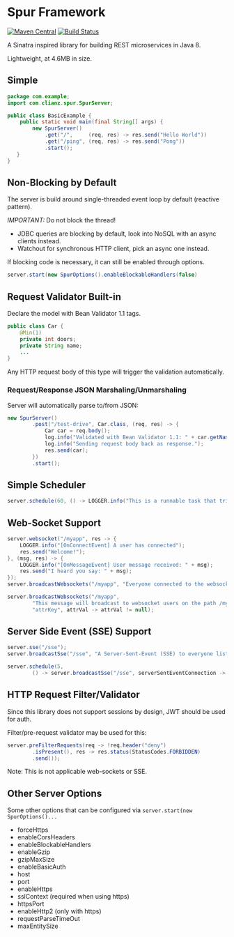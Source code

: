 # Spur Framework
 [![Maven Central](https://img.shields.io/maven-central/v/com.clianz/spur-framework.svg)](http://search.maven.org/#search%7Cga%7C1%7Cspur-framework)
 [![Build Status](https://travis-ci.org/icha024/spur-framework.svg?branch=master)](https://travis-ci.org/icha024/spur-framework)

A Sinatra inspired library for building REST microservices in Java 8.

Lightweight, at 4.6MB in size. 

## Simple
```java
package com.example;
import com.clianz.spur.SpurServer;

public class BasicExample {
    public static void main(final String[] args) {
        new SpurServer()
            .get("/",     (req, res) -> res.send("Hello World"))
            .get("/ping", (req, res) -> res.send("Pong"))
            .start();
   }
}
```

## Non-Blocking by Default
The server is build around single-threaded event loop by default (reactive pattern).

*IMPORTANT:* Do not block the thread!
- JDBC queries are blocking by default, look into NoSQL with an async clients instead.
- Watchout for synchronous HTTP client, pick an async one instead.


If blocking code is necessary, it can still be enabled through options.
```java
server.start(new SpurOptions().enableBlockableHandlers(false)
```

## Request Validator Built-in

Declare the model with Bean Validator 1.1 tags.
```java
public class Car {
    @Min(1)
    private int doors;
    private String name;
    ...
}
```
Any HTTP request body of this type will trigger the validation automatically.

### Request/Response JSON Marshaling/Unmarshaling
Server will automatically parse to/from JSON:
```java
new SpurServer()
        .post("/test-drive", Car.class, (req, res) -> {
            Car car = req.body();
            log.info("Validated with Bean Validator 1.1: " + car.getName());
            log.info("Sending request body back as response.");
            res.send(car);
        })
        .start();
```

## Simple Scheduler
```java
server.schedule(60, () -> LOGGER.info("This is a runnable task that triggers every 60 seconds"));
```

## Web-Socket Support
```java
server.websocket("/myapp", res -> {
    LOGGER.info("[OnConnectEvent] A user has connected");
    res.send("Welcome!");
}, (msg, res) -> {
    LOGGER.info("[OnMessageEvent] User message received: " + msg);
    res.send("I heard you say: " + msg);
});
server.broadcastWebsockets("/myapp", "Everyone connected to the websocket path /myapp will see this");

server.broadcastWebsockets("/myapp",
        "This message will broadcast to websocket users on the path /myapp only if the predicate operator on the key's value is true",
        "attrKey", attrVal -> attrVal != null);
```

## Server Side Event (SSE) Support
```java
server.sse("/sse");
server.broadcastSse("/sse", "A Server-Sent-Event (SSE) to everyone listening for events on the endpoint.");

server.schedule(5,
        () -> server.broadcastSse("/sse", serverSentEventConnection -> serverSentEventConnection.send("Constant spam, by SSE")));
```

## HTTP Request Filter/Validator
Since this library does not support sessions by design, JWT should be used for auth.

Filter/pre-request validator may be used for this:
```java
server.preFilterRequests(req -> !req.header("deny")
        .isPresent(), res -> res.status(StatusCodes.FORBIDDEN)
        .send());
```
Note: This is not applicable web-sockets or SSE.

## Other Server Options
Some other options that can be configured via `server.start(new SpurOptions()...`
- forceHttps
- enableCorsHeaders
- enableBlockableHandlers
- enableGzip
- gzipMaxSize
- enableBasicAuth
- host
- port
- enableHttps
- sslContext (required when using https)
- httpsPort
- enableHttp2 (only with https)
- requestParseTimeOut
- maxEntitySize
